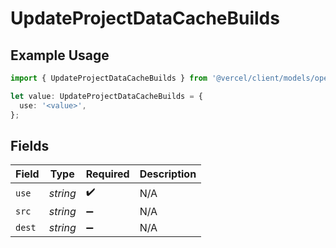# UpdateProjectDataCacheBuilds

## Example Usage

```typescript
import { UpdateProjectDataCacheBuilds } from '@vercel/client/models/operations';

let value: UpdateProjectDataCacheBuilds = {
  use: '<value>',
};
```

## Fields

| Field  | Type     | Required           | Description |
| ------ | -------- | ------------------ | ----------- |
| `use`  | _string_ | :heavy_check_mark: | N/A         |
| `src`  | _string_ | :heavy_minus_sign: | N/A         |
| `dest` | _string_ | :heavy_minus_sign: | N/A         |
